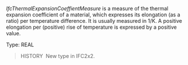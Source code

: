 _IfcThermalExpansionCoeffientMeasure_ is a measure of the thermal expansion coefficient of a material, which expresses its elongation (as a ratio) per temperature difference. It is usually measured in 1/K. A positive elongation per (positive) rise of temperature is expressed by a positive value.

Type: REAL

> HISTORY&nbsp; New type in IFC2x2.
